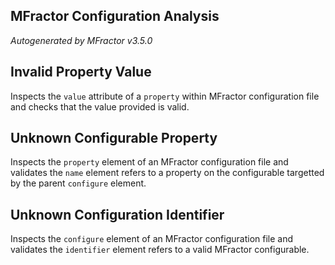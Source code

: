 ## MFractor Configuration Analysis
*Autogenerated by MFractor v3.5.0*
## Invalid Property Value

Inspects the `value` attribute of a `property` within MFractor configuration file and checks that the value provided is valid.


## Unknown Configurable Property

Inspects the `property` element of an MFractor configuration file and validates the `name` element refers to a property on the configurable targetted by the parent `configure` element.


## Unknown Configuration Identifier

Inspects the `configure` element of an MFractor configuration file and validates the `identifier` element refers to a valid MFractor configurable.


